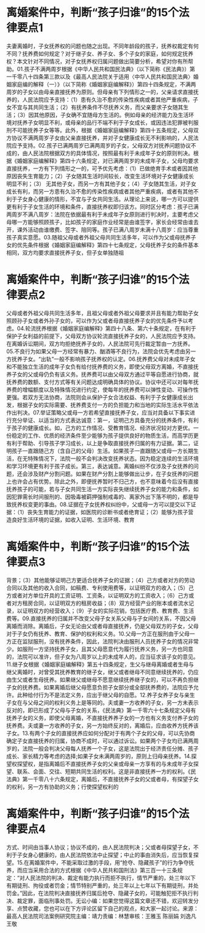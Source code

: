 # 离婚案件中，判断“孩子归谁”的15个法律要点1

夫妻离婚时，子女抚养权的问题也随之出现。不同年龄段的孩子，抚养权裁定有何不同？抚养费如何规定？对于继子女、养子女、多个子女的家庭，如何规定抚养权？本文针对不同情况，对子女抚养权归属问题做出简要分析，希望对你有所帮助。01.孩子不满两周岁根据《中华人民共和国民法典》（以下简称《民法典》）第一千零八十四条第三款以及《最高人民法院关于适用〈中华人民共和国民法典〉婚姻家庭编的解释（一）》（以下简称《婚姻家庭编解释》）第四十四条规定，不满两周岁的子女以由母亲直接抚养为原则。但母亲有下列情形之一的，父亲请求直接抚养的，人民法院应予支持：（1）患有久治不愈的传染性疾病或者其他严重疾病，子女不宜与其共同生活；（2）有抚养条件不尽抚养义务，而父亲要求子女随其生活；（3）因其他原因，子女确不宜随母方生活的。例如母亲的经济能力及生活环境对抚养子女明显不利，或母亲的品行不端不利于子女成长，或因违法犯罪被判服刑不可能抚养子女等等。此外，根据《婚姻家庭编解释》第四十五条规定，父母双方协议不满两周岁子女由父亲直接抚养，并对子女健康成长无不利影响的，人民法院应予支持。02.孩子已满两周岁已满两周岁的子女，父母双方对抚养问题协议不成的，由人民法院根据双方的具体情况，按照最有利于未成年子女的原则判决。根据《婚姻家庭编解释》第四十六条规定，对已满两周岁的未成年子女，父母均要求直接抚养，一方有下列情形之一的，可予优先考虑：（1）已做绝育手术或者因其他原因丧失生育能力；（2）子女随其生活时间较长，改变生活环境对子女健康成长明显不利；（3） 无其他子女，而另一方有其他子女；（4）子女随其生活，对子女成长有利，而另一方患有久治不愈的传染性疾病或者其他严重疾病，或者有其他不利于子女身心健康的情形，不宜与子女共同生活。从理论上来说，哪一方可以提供更有利于子女生活的环境和条件，直接抚养权即归该方。同时区分考虑：孩子已满两周岁不满八周岁：法院在依据最有利于未成年子女原则进行判决时，主要考虑父母哪一方能够照顾孩子，比如孩子的家庭作业经常是由谁签字，家长会经常由谁去开，课外活动由谁缴费、签字、陪同等。孩子已满八周岁未满十八周岁：应当尊重孩子真实意愿。03.随祖父母或者外祖父母共同生活多年，可以作为父或母抚养子女的优先条件根据《婚姻家庭编解释》第四十七条规定，父母抚养子女的条件基本相同，双方均要求直接抚养子女，但子女单独随祖

# 离婚案件中，判断“孩子归谁”的15个法律要点2

父母或者外祖父母共同生活多年，且祖父母或者外祖父母要求并且有能力帮助子女照顾孙子女或者外孙子女的，可以作为父或者母直接抚养子女的优先条件予以考虑。04.轮流抚养根据《婚姻家庭编解释》第四十八条、第六十条规定，在有利于保护子女利益的前提下，父母双方协议轮流直接抚养子女的，人民法院应予支持。在离婚诉讼期间，双方均拒绝抚养子女的，人民法院可先行裁定暂由一方抚养。05.不良行为如果父母一方经常有暴力、酗酒等不良行为，法院会优先考虑由另一方抚养子女。“出轨”一般不影响孩子抚养权的认定。06.抚养费父母对未成年子女和不能独立生活的成年子女负有给付抚养费的义务，即使父母双方离婚，不直接抚养子女的父或母仍负有该义务。抚养费可以由父母双方通过平等自愿进行协商，就抚养费的数额、支付方式等有关问题达成明确具体的协议。协议中还可以对每年抚养费的增幅额度以及特殊情况进行约定，使每年的抚养费可以弹性变动、可操作性更强。若双方无法协商，法院则会从保护子女合法权益、有利于子女健康成长出发，根据子女的实际需要、抚养费支付一方的负担能力和当地的实际生活水平依法作出判决。07.举证策略父或母一方若希望直接抚养子女，应当对具备以下事实进行充分举证、以适当的方式表达诚意：第一，证明己方具备充分的抚养条件，有利于孩子的健康成长。如，己方的工作情况、受教育情况、经济状况较对方更优。一份稳定的工作、优质的经济条件至少能够为孩子提供良好的物质生活，而高学历更有利于帮助、引导孩子学习成长，以上是争取直接抚养归属的有力证据。第二，证明孩子一直跟随己方（含自己的父母）生活。如果孩子一直跟随父或母一方长期生活，在无特殊情况下，法院一般不会判决改变抚养状态。因为稳定连续的生活环境和学习环境更有利于孩子成长。第三，表达诚意。离婚纠纷不仅涉及子女抚养的问题，还会涉及财产分割问题。如果在财产分割上能够做出让步，在子女抚养的问题上也许会占有优势。除此之外，即便抚养暂时不归己方，也不意味着今后没有直接抚养孩子的可能，若与子女共同生活一方实际丧失继续抚养子女的能力和条件，如因犯罪需长时间服刑的、因吸毒被羁押强制戒毒的、离家外出下落不明的，都是导致抚养权变更的事由。08.证据在子女抚养权纠纷中，父或母一方可以提交以下证据：（1）丧失生育能力的证据，如医院的诊断书或者绝育证；（2）能够为孩子营造良好生活环境的证据，如收入证明、生活环境、教育

# 离婚案件中，判断“孩子归谁”的15个法律要点3

背景；（3）其他能够证明己方更适合抚养子女的证据；（4）己方或者对方的劳动合同以及其他的收入合同，如稿费、专利使用费等，以证明双方的收入；（5）己方或者对方单位开具的工资证明、工资条，以证明双方的工资收入；（6）己方或者对方租房合同，以证明双方的租房收益；（8）双方经营产业的账本或者流水记录，以证明双方的经营收入；（9）子女的实际花销，包括医疗费、教育费、生活费等。09.直接抚养的归属并不改变父母子女关系父母与子女间的关系，不因父母离婚而消除。离婚后，子女无论由父或者母直接抚养，仍是父母双方的子女，父母对于子女仍有抚养、教育、保护的权利和义务。10.父母一方正在服刑由于父母一方正在监狱服刑，没有抚养条件，因此，法院判决由服刑人员抚养子女的情况非常少。如服刑一方坚持抚养子女，且其父母愿意代为履行抚养义务，另一方也同意的，法院可以准许，但子女为八周岁以上的未成年人的，应当征求该子女的意见。11.继子女根据《婚姻家庭编解释》第五十四条规定，生父与继母离婚或者生母与继父离婚时，对曾受其抚养教育的继子女，继父或者继母不同意继续抚养的，仍应由生父或者生母抚养。如果继父或继母不愿意继续抚养继子女的，可以不再负担继子女的抚养费。如果离婚后继父母愿意负担子女部分或全部抚养费的，法院应予允许。此种给付行为不是法定义务，应出于继父母的自愿。12.养子女养子女与亲生子女在与父母之间的权利义务上是等同的。夫或妻一方收养的子女，另一方未表示反对的，即已形成了父母与子女的关系，《民法典》第一千零六十七条规定父母有抚养子女的义务，即使父母离婚，不直接抚养养子女的一方也有义务支付养子女的抚养费。夫或妻一方收养的子女，另一方始终反对的，离婚后，应由收养方抚养该子女。13.有两个子女的直接抚养应如何分配对于有两个子女的父母，可以先协商确定子女直接抚养的归属，协商不成时，可以通过诉讼。如果两个子女均已满两周岁的，法院一般会判决父母每人抚养一个子女，这是法院出于经济责任分摊、孩子成长、家长精力等考虑的选择;如果子女未满两周岁的，原则上归母亲抚养。14.探望权探望权，是指离婚后不直接抚养子女的父亲或母亲一方享有的与未成年子女探望、联系、会面、交往、短期共同生活的权利。这是非直接抚养一方的权利。《民法典》第一千零八十六条规定，离婚后，不直接抚养子女的父或者母，有探望子女的权利，另一方有协助的义务；行使探望权利的

# 离婚案件中，判断“孩子归谁”的15个法律要点4

方式、时间由当事人协议；协议不成的，由人民法院判决；父或者母探望子女，不利于子女身心健康的，由人民法院依法中止探望；中止的事由消失后，应当恢复探望。15.在离婚案件中，不能采取过激的手段，用“抢夺、隐藏孩子”的行为争夺抚养，而应当采用合法的方式根据《中华人民共和国刑法》第三百一十三条规定：“对人民法院的判决、裁定有能力执行而拒不执行，情节严重的，处三年以下有期徒刑、拘役或者罚金；情节特别严重的，处三年以上七年以下有期徒刑，并处罚金。”因此，在法院判决直接抚养归属后抢夺、隐藏子女的，可能触犯拒不执行判决、裁定罪，面临刑事处罚。无讼小编：如果您觉得这篇文章还不错，欢迎转发分享、点赞收藏，您也可以在下方评论区留下自己的观点，和大家一起讨论。来源：最高人民法院司法案例研究院主编：靖力责编：林慧审核：王雅玉 陈丽娟 刘逸凡 王敬

